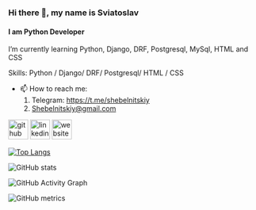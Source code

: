 ### Hi there 👋, my name is Sviatoslav
#### I am Python Developer

I’m currently learning Python, Django, DRF, Postgresql, MySql, HTML and CSS


Skills: Python / Django/ DRF/ Postgresql/ HTML / CSS 

- 📫 How to reach me:
  1. Telegram: https://t.me/shebelnitskiy
  2. Shebelnitskiy@gmail.com 


[<img src='https://cdn.jsdelivr.net/npm/simple-icons@3.0.1/icons/github.svg' alt='github' height='40'>](https://github.com/Shebelnitskii)  [<img src='https://cdn.jsdelivr.net/npm/simple-icons@3.0.1/icons/linkedin.svg' alt='linkedin' height='40'>](https://www.linkedin.com/in/https://www.linkedin.com/in/sviatoslav-shebelnitskii-10a166281//)  [<img src='https://cdn.jsdelivr.net/npm/simple-icons@3.0.1/icons/icloud.svg' alt='website' height='40'>](https://t.me/shebelnitskiy)  

[![Top Langs](https://github-readme-stats.vercel.app/api/top-langs/?username=Shebelnitskii)](https://github.com/anuraghazra/github-readme-stats)

![GitHub stats](https://github-readme-stats.vercel.app/api?username=Shebelnitskii&show_icons=true)  

![GitHub Activity Graph](https://activity-graph.herokuapp.com/graph?username=Shebelnitskii)  

![GitHub metrics](https://metrics.lecoq.io/Shebelnitskii)  

